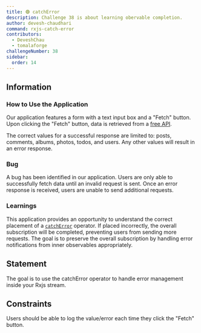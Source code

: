 ```yaml
---
title: 🟢 catchError
description: Challenge 38 is about learning obervable completion.
author: devesh-chaudhari
command: rxjs-catch-error
contributors:
  - DeveshChau
  - tomalaforge
challengeNumber: 38
sidebar:
  order: 14
---
```


## Information

### How to Use the Application

Our application features a form with a text input box and a "Fetch" button. Upon clicking the "Fetch" button, data is retrieved from a [free API](https://jsonplaceholder.typicode.com/).

The correct values for a successful response are limited to: posts, comments, albums, photos, todos, and users. Any other values will result in an error response.

### Bug

A bug has been identified in our application. Users are only able to successfully fetch data until an invalid request is sent. Once an error response is received, users are unable to send additional requests.

### Learnings

This application provides an opportunity to understand the correct placement of a [`catchError`](https://rxjs.dev/api/operators/catchError) operator. If placed incorrectly, the overall subscription will be completed, preventing users from sending more requests. The goal is to preserve the overall subscription by handling error notifications from inner observables appropriately.

## Statement

The goal is to use the catchError operator to handle error management inside your Rxjs stream.

## Constraints

Users should be able to log the value/error each time they click the "Fetch" button.
